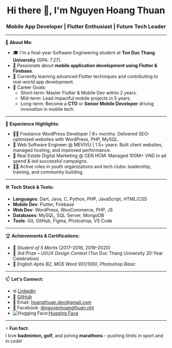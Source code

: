 <h1 align="center">Hi there 👋, I'm Nguyen Hoang Thuan</h1>
<h3 align="center">Mobile App Developer | Flutter Enthusiast | Future Tech Leader</h3>

---

🌱 **About Me:**

- 🎓 I'm a final-year Software Engineering student at **Ton Duc Thang University** (GPA: 7.27).
- 📱 Passionate about **mobile application development using Flutter & Firebase**.
- 🔭 Currently learning advanced Flutter techniques and contributing to real-world app development.
- 🎯 Career Goals:
  - Short-term: Master Flutter & Mobile Dev within 2 years.
  - Mid-term: Lead impactful mobile projects in 5 years.
  - Long-term: Become a **CTO** or **Senior Mobile Developer** driving innovation in mobile tech.

---

💼 **Experience Highlights:**

- 👨‍💻 Freelance WordPress Developer | 8+ months: Delivered SEO-optimized websites with WordPress, PHP, MySQL.
- 💼 Web Software Engineer @ MEVIVU | 1.5+ years: Built client websites, managed hosting, and improved performance.
- 📣 Real Estate Digital Marketing @ CEN HCM: Managed 100M+ VND in ad spend & led successful campaigns.
- 👨‍🏫 Active roles in youth organizations and tech clubs: leadership, training, and community building.

---

🛠️ **Tech Stack & Tools:**

- **Languages**: Dart, Java, C, Python, PHP, JavaScript, HTML/CSS
- **Mobile Dev**: Flutter, Firebase
- **Web Dev**: WordPress, WooCommerce, PHP, JS
- **Databases**: MySQL, SQL Server, MongoDB
- **Tools**: Git, GitHub, Figma, Photoshop, VS Code

---

🏆 **Achievements & Certifications:**

- 🏅 *Student of 5 Merits* (2017–2018, 2019–2020)
- 🥉 *3rd Prize – UI/UX Design Contest* (Ton Duc Thang University 20-Year Celebration)
- 📝 *English Aptis B2*, *MOS Word 931/1000*, *Photoshop Basic*

---

📫 **Let's Connect:**

- 🌐 [LinkedIn](https://www.linkedin.com/in/nguyenhoangthuan)
- 💼 [GitHub](https://github.com/hoangthuan-dev)
- 📧 Email: hoangthuan.dev@gmail.com
- 📱 Facebook: [@nguyenhoangthuan.nht](https://facebook.com/nguyenhoangthuan.nht)
- ![Hugging Face](https://huggingface.co/datasets/huggingface/brand-assets/resolve/main/hf-logo.svg):[Hugging Face](https://huggingface.co/hoangthuandev)

---

⚡ **Fun fact:**  
I love **badminton, golf**, and joining **marathons** – pushing limits in sport and in code!  
